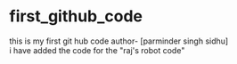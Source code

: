 # first_github_code
this is my first git hub code
author- [parminder singh sidhu]
<br>
i have added the code for the "raj's robot code"
